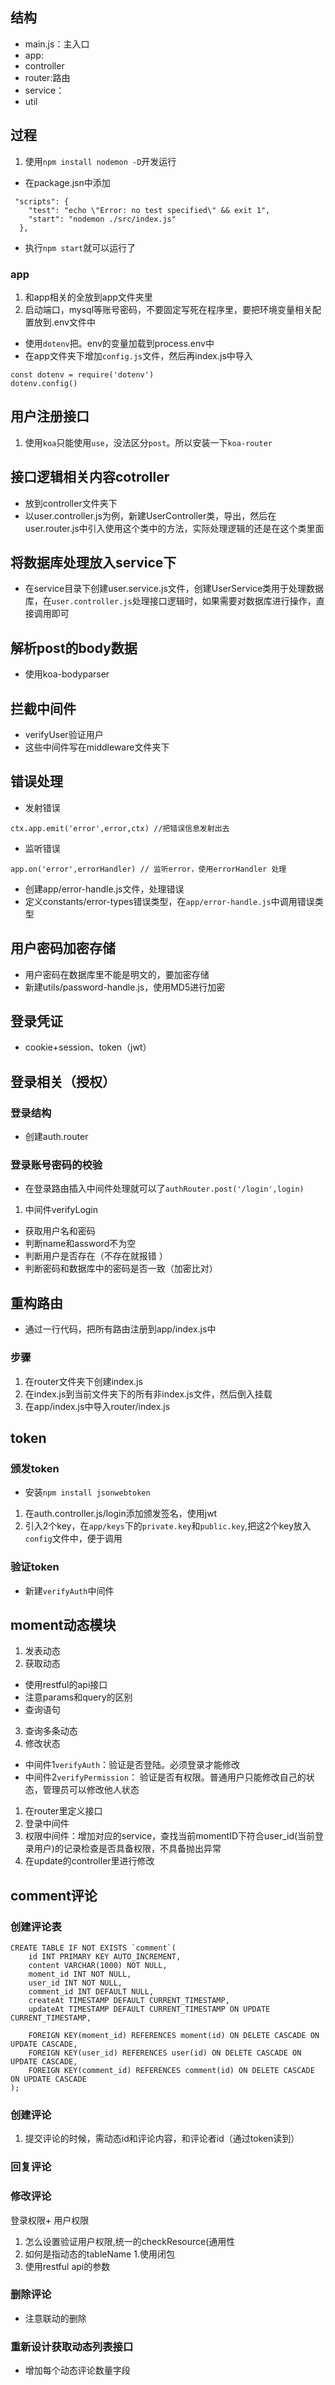 ## 结构
* main.js：主入口
* app:
* controller
* router:路由
* service：
* util
## 过程
1. 使用`npm install nodemon -D`开发运行
* 在package.jsn中添加
```
 "scripts": {
    "test": "echo \"Error: no test specified\" && exit 1",
    "start": "nodemon ./src/index.js"
  },
```
* 执行`npm start`就可以运行了
### app
1. 和app相关的全放到app文件夹里
2. 启动端口，mysql等账号密码，不要固定写死在程序里，要把环境变量相关配置放到.env文件中
* 使用`dotenv`把。env的变量加载到process.env中
* 在app文件夹下增加`config.js`文件，然后再index.js中导入
```
const dotenv = require('dotenv')
dotenv.config()
```
## 用户注册接口
1. 使用`koa`只能使用`use`，没法区分`post`。所以安装一下`koa-router`
## 接口逻辑相关内容cotroller
* 放到controller文件夹下
* 以user.controller.js为例，新建UserController类，导出，然后在user.router.js中引入使用这个类中的方法，实际处理逻辑的还是在这个类里面
## 将数据库处理放入service下
* 在service目录下创建user.service.js文件，创建UserService类用于处理数据库，在`user.controller.js`处理接口逻辑时，如果需要对数据库进行操作，直接调用即可
## 解析post的body数据
* 使用koa-bodyparser
## 拦截中间件
* verifyUser验证用户
* 这些中间件写在middleware文件夹下
## 错误处理
* 发射错误
```
ctx.app.emit('error',error,ctx) //把错误信息发射出去
```
* 监听错误
```
app.on('error',errorHandler) // 监听error，使用errorHandler 处理

```
* 创建app/error-handle.js文件，处理错误
* 定义constants/error-types错误类型，在`app/error-handle.js`中调用错误类型
## 用户密码加密存储
* 用户密码在数据库里不能是明文的，要加密存储
* 新建utils/password-handle.js，使用MD5进行加密
## 登录凭证
* cookie+session、token（jwt）
## 登录相关（授权）
### 登录结构
* 创建auth.router
### 登录账号密码的校验
* 在登录路由插入中间件处理就可以了`authRouter.post('/login',login)`
1. 中间件verifyLogin
* 获取用户名和密码
* 判断name和assword不为空
* 判断用户是否存在（不存在就报错 ）
* 判断密码和数据库中的密码是否一致（加密比对）
## 重构路由
* 通过一行代码，把所有路由注册到app/index.js中
### 步骤
1. 在router文件夹下创建index.js
2. 在index.js到当前文件夹下的所有非index.js文件，然后倒入挂载
3. 在app/index.js中导入router/index.js
## token
### 颁发token
* 安装`npm install jsonwebtoken`
1. 在auth.controller.js/login添加颁发签名，使用jwt
2. 引入2个key，在`app/keys`下的`private.key`和`public.key`,把这2个key放入`config`文件中，便于调用
### 验证token
* 新建`verifyAuth`中间件
## moment动态模块
1. 发表动态
2. 获取动态
* 使用restful的api接口
* 注意params和query的区别
* 查询语句
3. 查询多条动态
4. 修改状态
* 中间件1`verifyAuth`：验证是否登陆。必须登录才能修改
* 中间件2`verifyPermission`： 验证是否有权限。普通用户只能修改自己的状态，管理员可以修改他人状态
1. 在router里定义接口
2. 登录中间件
3. 权限中间件：增加对应的service，查找当前momentID下符合user_id(当前登录用户)的记录检查是否具备权限，不具备抛出异常
3. 在update的controller里进行修改
## comment评论
### 创建评论表
```
CREATE TABLE IF NOT EXISTS `comment`(
	id INT PRIMARY KEY AUTO_INCREMENT,
	content VARCHAR(1000) NOT NULL,
	moment_id INT NOT NULL,
	user_id INT NOT NULL,
	comment_id INT DEFAULT NULL,
	createAt TIMESTAMP DEFAULT CURRENT_TIMESTAMP,
	updateAt TIMESTAMP DEFAULT CURRENT_TIMESTAMP ON UPDATE CURRENT_TIMESTAMP,
	
	FOREIGN KEY(moment_id) REFERENCES moment(id) ON DELETE CASCADE ON UPDATE CASCADE,
	FOREIGN KEY(user_id) REFERENCES user(id) ON DELETE CASCADE ON UPDATE CASCADE,
	FOREIGN KEY(comment_id) REFERENCES comment(id) ON DELETE CASCADE ON UPDATE CASCADE
);

```
### 创建评论
1. 提交评论的时候，需动态id和评论内容，和评论者id（通过token读到）
### 回复评论
### 修改评论
登录权限+ 用户权限
1. 怎么设置验证用户权限,统一的checkResource(通用性
2. 如何是指动态的tableName
1.使用闭包
2. 使用restful api的参数
### 删除评论
* 注意联动的删除
### 重新设计获取动态列表接口
* 增加每个动态评论数量字段
